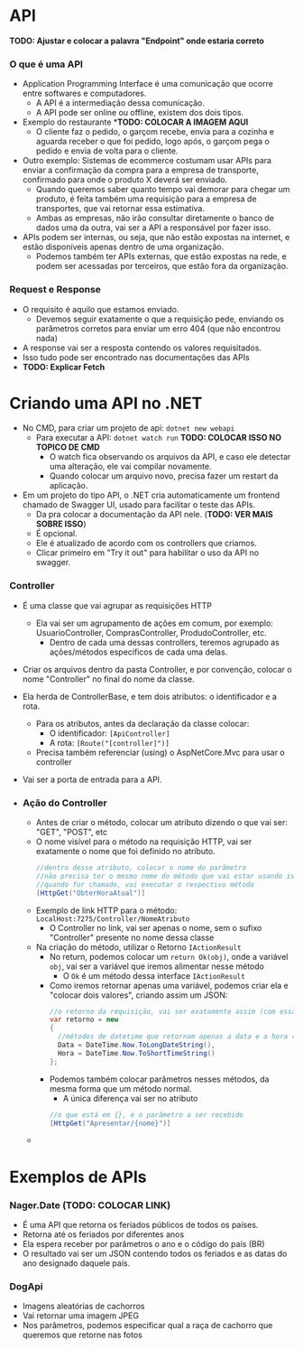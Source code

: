# API

**TODO: Ajustar e colocar a palavra "Endpoint" onde estaria correto**

### O que é uma API
* Application Programming Interface é uma comunicação que ocorre entre softwares e computadores.
  * A API é a intermediação dessa comunicação.
  * A API pode ser online ou offline, existem dos dois tipos.
* Exemplo do restaurante
  ***TODO: COLOCAR A IMAGEM AQUI**
  * O cliente faz o pedido, o garçom recebe, envia para a cozinha e aguarda receber o que foi pedido, logo após, o garçom pega o pedido e envia de volta para o cliente.
* Outro exemplo: Sistemas de ecommerce costumam usar APIs para enviar a confirmação da compra para a empresa de transporte, confirmado para onde o produto X deverá ser enviado.
  * Quando queremos saber quanto tempo vai demorar para chegar um produto, é feita também uma requisição para a empresa de transportes, que vai retornar essa estimativa.
  * Ambas as empresas, não irão consultar diretamente o banco de dados uma da outra, vai ser a API a responsável por fazer isso.
* APIs podem ser internas, ou seja, que não estão expostas na internet, e estão disponíveis apenas dentro de uma organização.  
  * Podemos também ter APIs externas, que estão expostas na rede, e podem ser acessadas por terceiros, que estão fora da organização.

### Request e Response
* O requisito é aquilo que estamos enviado.
  * Devemos seguir exatamente o que a requisição pede, enviando os parâmetros corretos para enviar um erro 404 (que não encontrou nada)
* A response vai ser a resposta contendo os valores requisitados.
* Isso tudo pode ser encontrado nas documentações das APIs
* **TODO: Explicar Fetch** 

# Criando uma API no .NET
* No CMD, para criar um projeto de api: `dotnet new webapi`
  * Para executar a API: `dotnet watch run` **TODO: COLOCAR ISSO NO TOPICO DE CMD**
    * O watch fica observando os arquivos da API, e caso ele detectar uma alteração, ele vai compilar novamente.
    * Quando colocar um arquivo novo, precisa fazer um restart da aplicação.
* Em um projeto do tipo API, o .NET cria automaticamente um frontend chamado de Swagger UI, usado para facilitar o teste das APIs.
  * Da pra colocar a documentação da API nele. (**TODO: VER MAIS SOBRE ISSO**)
  * É opcional.
  * Ele é atualizado de acordo com os controllers que criamos.
  * Clicar primeiro em "Try it out" para habilitar o uso da API no swagger.

### Controller
* É uma classe que vai agrupar as requisições HTTP
  * Ela vai ser um agrupamento de ações em comum, por exemplo: UsuarioController, ComprasController, ProdudoController, etc.
    * Dentro de cada uma dessas controllers, teremos agrupado as ações/métodos específicos de cada uma delas.
* Criar os arquivos dentro da pasta Controller, e por convenção, colocar o nome "Controller" no final do nome da classe.
* Ela herda de ControllerBase, e tem dois atributos: o identificador e a rota.
  * Para os atributos, antes da declaração da classe colocar:
    * O identificador: `[ApiController]`
    * A rota: `[Route("[controller]")]`
  * Precisa também referenciar (using) o AspNetCore.Mvc para usar o controller
* Vai ser a porta de entrada para a API.

* ### Ação do Controller
  * Antes de criar o método, colocar um atributo dizendo o que vai ser: "GET", "POST", etc
  * O nome visível para o método na requisição HTTP, vai ser exatamente o nome que foi definido no atributo.  
    ```C#
    //dentro desse atributo, colocar o nome do parâmetro
    //não precisa ter o mesmo nome do método que vai estar usando isso
    //quando for chamado, vai executar o respectivo método
    [HttpGet("ObterHoraAtual")]
    ```
  * Exemplo de link HTTP para o método: `LocalHost:7275/Controller/NomeAtributo`
    * O Controller no link, vai ser apenas o nome, sem o sufixo "Controller" presente no nome dessa classe
  * Na criação do método, utilizar o Retorno `IActionResult`
    * No return, podemos colocar um `return Ok(obj)`, onde a variável `obj`, vai ser a variável que iremos alimentar nesse método
      * O `Ok` é um método dessa interface `IActionResult`
    * Como iremos retornar apenas uma variável, podemos criar ela e "colocar dois valores", criando assim um JSON:
      ```C#
      //o retorno da requisição, vai ser exatamente assim (com essa estrutura de json)
      var retorno = new
      {
        //métodos de datetime que retornam apenas a data e a hora respectivamente
        Data = DateTime.Now.ToLongDateString(),
        Hora = DateTime.Now.ToShortTimeString()
      };
      ```
    * Podemos também colocar parâmetros nesses métodos, da mesma forma que um método normal.
      * A única diferença vai ser no atributo
      ```C#
      //o que está em {}, é o parâmetro a ser recebido
      [HttpGet("Apresentar/{nome}")]
      ```
  * 

# Exemplos de APIs

### Nager.Date (TODO: COLOCAR LINK)
* É uma API que retorna os feriados públicos de todos os países.
* Retorna até os feriados por diferentes anos
* Ela espera receber por parâmetros o ano e o código do país (BR)
* O resultado vai ser um JSON contendo todos os feriados e as datas do ano designado daquele país.

### DogApi
* Imagens aleatórias de cachorros
* Vai retornar uma imagem JPEG
* Nos parâmetros, podemos especificar qual a raça de cachorro que queremos que retorne nas fotos